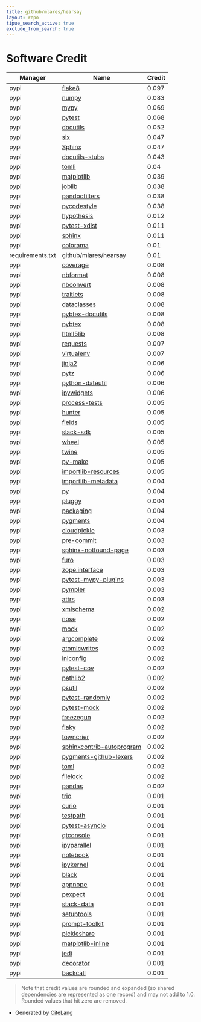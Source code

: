 ```yaml
---
title: github/mlares/hearsay
layout: repo
tipue_search_active: true
exclude_from_search: true
---
```

# Software Credit

|Manager|Name|Credit|
|-------|----|------|
|pypi|[flake8](https://github.com/pycqa/flake8)|0.097|
|pypi|[numpy](https://www.numpy.org)|0.083|
|pypi|[mypy](https://pypi.org/project/mypy)|0.069|
|pypi|[pytest](https://docs.pytest.org/en/latest/)|0.068|
|pypi|[docutils](https://docutils.sourceforge.io/)|0.052|
|pypi|[six](https://pypi.org/project/six)|0.047|
|pypi|[Sphinx](https://www.sphinx-doc.org/)|0.047|
|pypi|[docutils-stubs](https://pypi.org/project/docutils-stubs)|0.043|
|pypi|[tomli](https://pypi.org/project/tomli)|0.04|
|pypi|[matplotlib](https://matplotlib.org)|0.039|
|pypi|[joblib](https://joblib.readthedocs.io)|0.038|
|pypi|[pandocfilters](http://github.com/jgm/pandocfilters)|0.038|
|pypi|[pycodestyle](https://pycodestyle.pycqa.org/)|0.038|
|pypi|[hypothesis](https://pypi.org/project/hypothesis)|0.012|
|pypi|[pytest-xdist](https://pypi.org/project/pytest-xdist)|0.011|
|pypi|[sphinx](https://pypi.org/project/sphinx)|0.011|
|pypi|[colorama](https://pypi.org/project/colorama)|0.01|
|requirements.txt|github/mlares/hearsay|0.01|
|pypi|[coverage](https://github.com/nedbat/coveragepy)|0.008|
|pypi|[nbformat](https://pypi.org/project/nbformat)|0.008|
|pypi|[nbconvert](https://pypi.org/project/nbconvert)|0.008|
|pypi|[traitlets](https://pypi.org/project/traitlets)|0.008|
|pypi|[dataclasses](https://pypi.org/project/dataclasses)|0.008|
|pypi|[pybtex-docutils](https://pypi.org/project/pybtex-docutils)|0.008|
|pypi|[pybtex](https://pypi.org/project/pybtex)|0.008|
|pypi|[html5lib](https://pypi.org/project/html5lib)|0.008|
|pypi|[requests](https://pypi.org/project/requests)|0.007|
|pypi|[virtualenv](https://pypi.org/project/virtualenv)|0.007|
|pypi|[jinja2](https://pypi.org/project/jinja2)|0.006|
|pypi|[pytz](https://pypi.org/project/pytz)|0.006|
|pypi|[python-dateutil](https://pypi.org/project/python-dateutil)|0.006|
|pypi|[ipywidgets](https://pypi.org/project/ipywidgets)|0.006|
|pypi|[process-tests](https://pypi.org/project/process-tests)|0.005|
|pypi|[hunter](https://pypi.org/project/hunter)|0.005|
|pypi|[fields](https://pypi.org/project/fields)|0.005|
|pypi|[slack-sdk](https://pypi.org/project/slack-sdk)|0.005|
|pypi|[wheel](https://pypi.org/project/wheel)|0.005|
|pypi|[twine](https://pypi.org/project/twine)|0.005|
|pypi|[py-make](https://pypi.org/project/py-make)|0.005|
|pypi|[importlib-resources](https://pypi.org/project/importlib-resources)|0.005|
|pypi|[importlib-metadata](https://pypi.org/project/importlib-metadata)|0.004|
|pypi|[py](https://pypi.org/project/py)|0.004|
|pypi|[pluggy](https://pypi.org/project/pluggy)|0.004|
|pypi|[packaging](https://pypi.org/project/packaging)|0.004|
|pypi|[pygments](https://pypi.org/project/pygments)|0.004|
|pypi|[cloudpickle](https://github.com/cloudpipe/cloudpickle)|0.003|
|pypi|[pre-commit](https://github.com/pre-commit/pre-commit)|0.003|
|pypi|[sphinx-notfound-page](https://pypi.org/project/sphinx-notfound-page)|0.003|
|pypi|[furo](https://pypi.org/project/furo)|0.003|
|pypi|[zope.interface](https://pypi.org/project/zope.interface)|0.003|
|pypi|[pytest-mypy-plugins](https://pypi.org/project/pytest-mypy-plugins)|0.003|
|pypi|[pympler](https://pypi.org/project/pympler)|0.003|
|pypi|[attrs](https://www.attrs.org/)|0.003|
|pypi|[xmlschema](https://pypi.org/project/xmlschema)|0.002|
|pypi|[nose](https://pypi.org/project/nose)|0.002|
|pypi|[mock](https://pypi.org/project/mock)|0.002|
|pypi|[argcomplete](https://pypi.org/project/argcomplete)|0.002|
|pypi|[atomicwrites](https://pypi.org/project/atomicwrites)|0.002|
|pypi|[iniconfig](https://pypi.org/project/iniconfig)|0.002|
|pypi|[pytest-cov](https://github.com/pytest-dev/pytest-cov)|0.002|
|pypi|[pathlib2](https://pypi.org/project/pathlib2)|0.002|
|pypi|[psutil](https://pypi.org/project/psutil)|0.002|
|pypi|[pytest-randomly](https://pypi.org/project/pytest-randomly)|0.002|
|pypi|[pytest-mock](https://pypi.org/project/pytest-mock)|0.002|
|pypi|[freezegun](https://pypi.org/project/freezegun)|0.002|
|pypi|[flaky](https://pypi.org/project/flaky)|0.002|
|pypi|[towncrier](https://pypi.org/project/towncrier)|0.002|
|pypi|[sphinxcontrib-autoprogram](https://pypi.org/project/sphinxcontrib-autoprogram)|0.002|
|pypi|[pygments-github-lexers](https://pypi.org/project/pygments-github-lexers)|0.002|
|pypi|[toml](https://pypi.org/project/toml)|0.002|
|pypi|[filelock](https://pypi.org/project/filelock)|0.002|
|pypi|[pandas](https://pandas.pydata.org)|0.002|
|pypi|[trio](https://pypi.org/project/trio)|0.001|
|pypi|[curio](https://pypi.org/project/curio)|0.001|
|pypi|[testpath](https://pypi.org/project/testpath)|0.001|
|pypi|[pytest-asyncio](https://pypi.org/project/pytest-asyncio)|0.001|
|pypi|[qtconsole](https://pypi.org/project/qtconsole)|0.001|
|pypi|[ipyparallel](https://pypi.org/project/ipyparallel)|0.001|
|pypi|[notebook](https://pypi.org/project/notebook)|0.001|
|pypi|[ipykernel](https://pypi.org/project/ipykernel)|0.001|
|pypi|[black](https://pypi.org/project/black)|0.001|
|pypi|[appnope](https://pypi.org/project/appnope)|0.001|
|pypi|[pexpect](https://pypi.org/project/pexpect)|0.001|
|pypi|[stack-data](https://pypi.org/project/stack-data)|0.001|
|pypi|[setuptools](https://pypi.org/project/setuptools)|0.001|
|pypi|[prompt-toolkit](https://pypi.org/project/prompt-toolkit)|0.001|
|pypi|[pickleshare](https://pypi.org/project/pickleshare)|0.001|
|pypi|[matplotlib-inline](https://pypi.org/project/matplotlib-inline)|0.001|
|pypi|[jedi](https://pypi.org/project/jedi)|0.001|
|pypi|[decorator](https://pypi.org/project/decorator)|0.001|
|pypi|[backcall](https://pypi.org/project/backcall)|0.001|


> Note that credit values are rounded and expanded (so shared dependencies are represented as one record) and may not add to 1.0. Rounded values that hit zero are removed.


- Generated by [CiteLang](https://github.com/vsoch/citelang)
